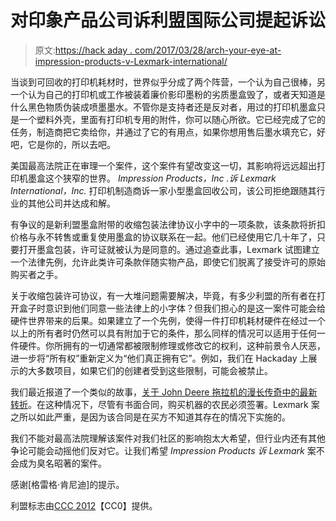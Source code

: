 # 对印象产品公司诉利盟国际公司提起诉讼

> 原文:[https://hack aday . com/2017/03/28/arch-your-eye-at-impression-products-v-Lexmark-international/](https://hackaday.com/2017/03/28/arch-your-eyebrow-at-impression-products-v-lexmark-international/)

当谈到可回收的打印机耗材时，世界似乎分成了两个阵营，一个认为自己很棒，另一个认为自己的打印机或工作被装着廉价影印墨粉的劣质墨盒毁了，或者天知道是什么黑色物质伪装成喷墨墨水。不管你是支持者还是反对者，用过的打印机墨盒只是一个塑料外壳，里面有打印机专用的附件，你可以随心所欲。它已经完成了它的任务，制造商把它卖给你，并通过了它的有用点，如果你想用售后墨水填充它，好吧，它是你的，所以去吧。

美国最高法院正在审理一个案件，这个案件有望改变这一切，其影响将远远超出打印机墨盒这个狭窄的世界。 *Impression Products，Inc .诉 Lexmark International，Inc.* 打印机制造商诉一家小型墨盒回收公司，该公司拒绝跟随其行业的其他公司并达成和解。

有争议的是新利盟墨盒附带的收缩包装法律协议小字中的一项条款，该条款将折扣价格与永不转售或重复使用墨盒的协议联系在一起。他们已经使用它几十年了，只要打开墨盒包装，许可证就被认为是同意的。通过追查此事，Lexmark 试图建立一个法律先例，允许此类许可条款伴随实物产品，即使它们脱离了接受许可的原始购买者之手。

关于收缩包装许可协议，有一大堆问题需要解决，毕竟，有多少利盟的所有者在打开盒子时意识到他们同意一些法律上的小字体？但我们担心的是这一案件可能会给硬件世界带来的后果。如果建立了一个先例，使得一件打印机耗材硬件在经过一个以上的所有者时仍然可以具有附加于它的条件，那么同样的情况可以适用于任何一件硬件。你所拥有的一切通常都被限制修理或修改它的权利，这种前景令人厌恶，进一步将“所有权”重新定义为“他们真正拥有它”。例如，我们在 Hackaday 上展示的大多数项目，如果它们的创建者受到这些限制，可能会被禁止。

我们最近报道了一个类似的故事，[关于 John Deere 拖拉机的漫长传奇中的最新转折](http://hackaday.com/2017/03/24/the-icon-of-american-farming-that-you-now-have-to-hack-to-own/)。在这种情况下，尽管有书面合同，购买机器的农民必须签署。Lexmark 案之所以如此严重，是因为该合同是在买方不知道其存在的情况下实施的。

我们不能对最高法院理解该案件对我们社区的影响抱太大希望，但行业内还有其他争论可能会动摇他们反对它。让我们希望 *Impression Products 诉 Lexmark* 案不会成为臭名昭著的案件。

感谢[格雷格·肯尼迪]的提示。

利盟标志由[CCC 2012](https://commons.wikimedia.org/wiki/File:LexmarkOffice.jpg?uselang=en-gb)【CC0】提供。